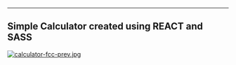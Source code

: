 
----------------------------------------------
Simple Calculator created using REACT and SASS
----------------------------------------------


[![calculator-fcc-prev.jpg](https://i.postimg.cc/pLjRZ9Fb/calculator-fcc-prev.jpg)](https://postimg.cc/4YXD4xPB)
